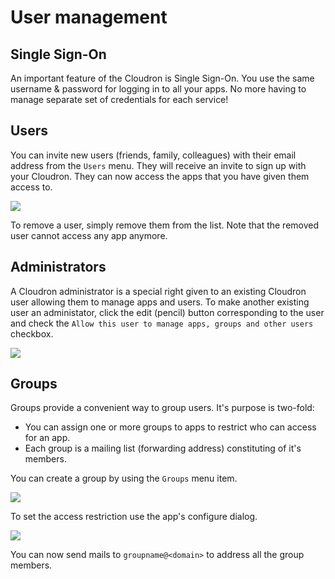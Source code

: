 # User management

## Single Sign-On

An important feature of the Cloudron is Single Sign-On. You use the same username & password for logging in
to all your apps. No more having to manage separate set of credentials for each service!

## Users

You can invite new users (friends, family, colleagues) with their email address from the `Users` menu. They will
receive an invite to sign up with your Cloudron. They can now access the apps that you have given them access
to.

<img src="/img/users.png" class="shadow">

To remove a user, simply remove them from the list. Note that the removed user cannot access any app anymore.

## Administrators

A Cloudron administrator is a special right given to an existing Cloudron user allowing them to manage
apps and users. To make another existing user an administator, click the edit (pencil) button corresponding to
the user and check the `Allow this user to manage apps, groups and other users` checkbox.

<img src="/img/administrator.png" class="shadow">

## Groups

Groups provide a convenient way to group users. It's purpose is two-fold:

* You can assign one or more groups to apps to restrict who can access for an app.
* Each group is a mailing list (forwarding address) constituting of it's members.

You can create a group by using the `Groups` menu item.

<img src="/img/groups.png" class="shadow">

To set the access restriction use the app's configure dialog.

<img src="/img/app_access_control.png" class="shadow">

You can now send mails to `groupname@<domain>` to address all the group members.

